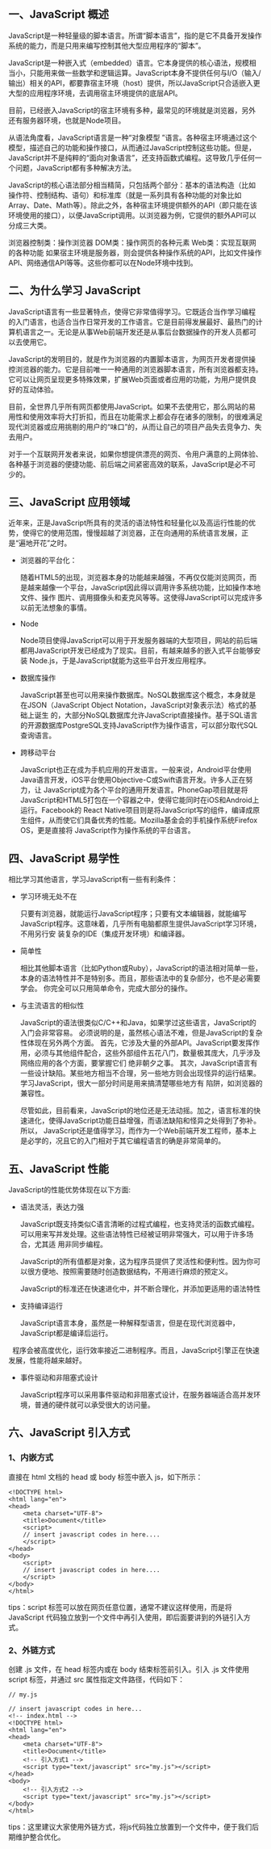 ## 一、JavaScript 概述

JavaScript是一种轻量级的脚本语言。所谓“脚本语言”，指的是它不具备开发操作系统的能力，而是只用来编写控制其他大型应用程序的“脚本”。

JavaScript是一种嵌入式（embedded）语言。它本身提供的核心语法，规模相当小，只能用来做一些数学和逻辑运算。JavaScript本身不提供任何与I/O（输入/输出）相关的API，都要靠宿主环境（host）提供，所以JavaScript只合适嵌入更大型的应用程序环境，去调用宿主环境提供的底层API。

目前，已经嵌入JavaScript的宿主环境有多种，最常见的环境就是浏览器，另外还有服务器环境，也就是Node项目。

从语法角度看，JavaScript语言是一种“对象模型 ”语言。各种宿主环境通过这个模型，描述自己的功能和操作接口，从而通过JavaScript控制这些功能。但是，JavaScript并不是纯粹的“面向对象语言”，还支持函数式编程。这导致几乎任何一个问题，JavaScript都有多种解决方法。

JavaScript的核心语法部分相当精简，只包括两个部分：基本的语法构造（比如操作符、控制结构、语句）和标准库（就是一系列具有各种功能的对象比如Array、Date、Math等）。除此之外，各种宿主环境提供额外的API（即只能在该环境使用的接口），以便JavaScript调用。以浏览器为例，它提供的额外API可以分成三大类。

浏览器控制类：操作浏览器
DOM类：操作网页的各种元素
Web类：实现互联网的各种功能
如果宿主环境是服务器，则会提供各种操作系统的API，比如文件操作API、网络通信API等等。这些你都可以在Node环境中找到。

## 二、为什么学习 JavaScript

JavaScript语言有一些显著特点，使得它非常值得学习。它既适合当作学习编程的入门语言，也适合当作日常开发的工作语言。它是目前得发展最好、最热门的计算机语言之一。无论是从事Web前端开发还是从事后台数据操作的开发人员都可以去使用它。

JavaScript的发明目的，就是作为浏览器的内置脚本语言，为网页开发者提供操控浏览器的能力。它是目前唯一一种通用的浏览器脚本语言，所有浏览器都支持。它可以让网页呈现更多特殊效果，扩展Web页面或者应用的功能，为用户提供良好的互动体验。

目前，全世界几乎所有网页都使用JavaScript。如果不去使用它，那么网站的易用性和使用效率将大打折扣，而且在功能需求上都会存在诸多的限制，的很难满足现代浏览器或应用挑剔的用户的“味口”的，从而让自己的项目产品失去竞争力、失去用户。

对于一个互联网开发者来说，如果你想提供漂亮的网页、令用户满意的上网体验、各种基于浏览器的便捷功能、前后端之间紧密高效的联系，JavaScript是必不可少的。

## 三、JavaScript 应用领域

近年来，正是JavaScript所具有的灵活的语法特性和轻量化以及高运行性能的优势，使得它的使用范围，慢慢超越了浏览器，正在向通用的系统语言发展，正是“遍地开花”之时。

- 浏览器的平台化：

    随着HTML5的出现，浏览器本身的功能越来越强，不再仅仅能浏览网页，而是越来越像一个平台，JavaScript因此得以调用许多系统功能，比如操作本地文件、操作     图片、调用摄像头和麦克风等等。这使得JavaScript可以完成许多以前无法想象的事情。
    
 - Node

    Node项目使得JavaScript可以用于开发服务器端的大型项目，网站的前后端都用JavaScript开发已经成为了现实。目前，有越来越多的嵌入式平台能够安装           Node.js，于是JavaScript就能为这些平台开发应用程序。
    
  - 数据库操作

    JavaScript甚至也可以用来操作数据库。NoSQL数据库这个概念，本身就是在JSON（JavaScript Object Notation，JavaScript对象表示法）格式的基础上诞生     的，大部分NoSQL数据库允许JavaScript直接操作。基于SQL语言的开源数据库PostgreSQL支持JavaScript作为操作语言，可以部分取代SQL查询语言。
    
  - 跨移动平台

    JavaScript也正在成为手机应用的开发语言。一般来说，Android平台使用Java语言开发，iOS平台使用Objective-C或Swift语言开发。许多人正在努力，让         JavaScript成为各个平台的通用开发语言。PhoneGap项目就是将JavaScript和HTML5打包在一个容器之中，使得它能同时在iOS和Android上运行。Facebook的       React Native项目则是将JavaScript写的组件，编译成原生组件，从而使它们具备优秀的性能。Mozilla基金会的手机操作系统Firefox OS，更是直接将           JavaScript作为操作系统的平台语言。
    
## 四、JavaScript 易学性

相比学习其他语言，学习JavaScript有一些有利条件：

  - 学习环境无处不在

    只要有浏览器，就能运行JavaScript程序；只要有文本编辑器，就能编写JavaScript程序。这意味着，几乎所有电脑都原生提供JavaScript学习环境，不用另行安     装复杂的IDE（集成开发环境）和编译器。

  - 简单性

    相比其他脚本语言（比如Python或Ruby），JavaScript的语法相对简单一些，本身的语法特性并不是特别多。而且，那些语法中的复杂部分，也不是必需要学会。     你完全可以只用简单命令，完成大部分的操作。

  - 与主流语言的相似性

    JavaScript的语法很类似C/C++和Java，如果学过这些语言，JavaScript的入门会非常容易。
    必须说明的是，虽然核心语法不难，但是JavaScript的复杂性体现在另外两个方面。
    首先，它涉及大量的外部API。JavaScript要发挥作用，必须与其他组件配合，这些外部组件五花八门，数量极其庞大，几乎涉及网络应用的各个方面，要掌握它们     绝非朝夕之事。
    其次，JavaScript语言有一些设计缺陷。某些地方相当不合理，另一些地方则会出现怪异的运行结果。学习JavaScript，很大一部分时间是用来搞清楚哪些地方有     陷阱，如浏览器的兼容性。

    尽管如此，目前看来，JavaScript的地位还是无法动摇。加之，语言标准的快速进化，使得JavaScript功能日益增强，而语法缺陷和怪异之处得到了弥补。所以，     JavaScript还是值得学习，而作为一个Web前端开发工程师，基本上是必学的，况且它的入门相对于其它编程语言的确是非常简单的。
    
## 五、JavaScript 性能

JavaScript的性能优势体现在以下方面:

  - 语法灵活，表达力强

    JavaScript既支持类似C语言清晰的过程式编程，也支持灵活的函数式编程。可以用来写并发处理。这些语法特性已经被证明非常强大，可以用于许多场合，尤其适     用非同步编程。

    JavaScript的所有值都是对象，这为程序员提供了灵活性和便利性。因为你可以很方便地、按照需要随时创造数据结构，不用进行麻烦的预定义。

    JavaScript的标准还在快速进化中，并不断合理化，并添加更适用的语法特性

   - 支持编译运行

     JavaScript语言本身，虽然是一种解释型语言，但是在现代浏览器中，JavaScript都是编译后运行。
    
     程序会被高度优化，运行效率接近二进制程序。而且，JavaScript引擎正在快速发展，性能将越来越好。

   - 事件驱动和非阻塞式设计

     JavaScript程序可以采用事件驱动和非阻塞式设计，在服务器端适合高并发环境，普通的硬件就可以承受很大的访问量。
    
## 六、JavaScript 引入方式

### 1、内嵌方式

直接在 html 文档的 head 或 body 标签中嵌入 js，如下所示：

    <!DOCTYPE html>
    <html lang="en">
    <head>
	    <meta charset="UTF-8">
	    <title>Document</title>
        <script>
        // insert javascript codes in here....
        </script>
    </head>
    <body>
        <script>
        // insert javascript codes in here....
        </script>
    </body>
    </html>
    
 tips：script 标签可以放在网页任意位置，通常不建议这样使用，而是将 JavaScript 代码独立放到一个文件中再引入使用，即后面要讲到的外链引入方式。
 
 ### 2、外链方式
 
 创建 .js 文件，在 head 标签内或在 body 结束标签前引入。引入 .js 文件使用 script 标签，并通过 src 属性指定文件路径，代码如下：
 
    // my.js

    // insert javascript codes in here...
    <!-- index.html -->
    <!DOCTYPE html>
    <html lang="en">
    <head>
	    <meta charset="UTF-8">
	    <title>Document</title>
        <!-- 引入方式1 -->
        <script type="text/javascript" src="my.js"></script>
    </head>
    <body>
        <!-- 引入方式2 -->
	    <script type="text/javascript" src="my.js"></script>
    </body>
    </html>
    
 tips：这里建议大家使用外链方式，将js代码独立放置到一个文件中，便于我们后期维护整合优化。
